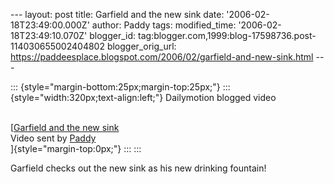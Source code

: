 \-\-- layout: post title: Garfield and the new sink date:
\'2006-02-18T23:49:00.000Z\' author: Paddy tags: modified\_time:
\'2006-02-18T23:49:10.070Z\' blogger\_id:
tag:blogger.com,1999:blog-17598736.post-114030655002404802
blogger\_orig\_url:
https://paddeesplace.blogspot.com/2006/02/garfield-and-new-sink.html
\-\--

::: {style="margin-bottom:25px;margin-top:25px;"}
::: {style="width:320px;text-align:left;"}
Dailymotion blogged video

\
[[Garfield and the new sink](https://www.dailymotion.com/video/52721)\
Video sent by [Paddy](https://www.dailymotion.com/Paddy)\
]{style="margin-top:0px;"}
:::
:::

Garfield checks out the new sink as his new drinking fountain!
